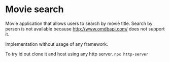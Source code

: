 # Movie search

Movie application that allows users to search by movie title.
Search by person is not available because http://www.omdbapi.com/ does not support it.

Implementation without usage of any framework.

To try id out clone it and host using any http server.
`npx http-server`

